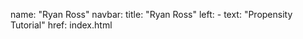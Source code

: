 name: "Ryan Ross"
navbar:
  title: "Ryan Ross"
  left:
    - text: "Propensity Tutorial"
      href: index.html
